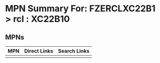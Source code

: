 



# MPN Summary For: FZERCLXC22B1 > rcl : XC22B10

## MPNs
  

|MPN|Direct Links|Search Links|
| :--- | :--- | :--- |
||||
